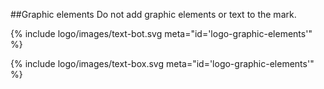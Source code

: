 ##Graphic elements
Do not add graphic elements or text to the mark.

{% include logo/images/text-bot.svg meta="id='logo-graphic-elements'" %}

{% include logo/images/text-box.svg meta="id='logo-graphic-elements'" %}
